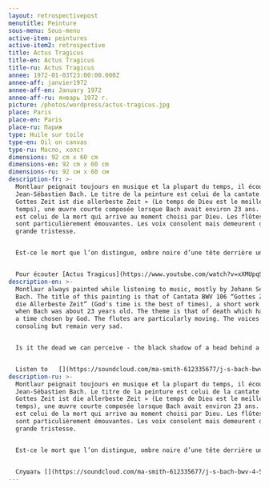 ```yaml
---
layout: retrospectivepost
menutitle: Peinture
sous-menu: Sous-menu
active-item: peintures
active-item2: retrospective
title: Actus Tragicus
title-en: Actus Tragicus
title-ru: Actus Tragicus
annee: 1972-01-03T23:00:00.000Z
annee-aff: janvier1972
annee-aff-en: January 1972
annee-aff-ru: январь 1972 г.
picture: /photos/wordpress/actus-tragicus.jpg
place: Paris
place-en: Paris
place-ru: Париж
type: Huile sur toile
type-en: Oil on canvas
type-ru: Масло, холст
dimensions: 92 cm x 60 cm
dimensions-en: 92 cm x 60 cm
dimensions-ru: 92 см x 60 см
description-fr: >-
  Montlaur peignait toujours en musique et la plupart du temps, il écoutait
  Jean-Sébastien Bach. Le titre de la peinture est celui de la cantate BWV 106 «
  Gottes Zeit ist die allerbeste Zeit » (Le temps de Dieu est le meilleur des
  temps), une œuvre courte composée lorsque Bach avait environ 23 ans. Le thème
  est celui de la mort qui arrive au moment choisi par Dieu. Les flûtes à bec
  sont particulièrement émouvantes. Les voix consolent mais demeurent d’une
  grande tristesse.


  Est-ce le mort que l’on distingue, ombre noire d’une tête derrière un rideau de larmes grises et blanches qui coulent abondamment ? On aperçoit une lumière au centre du tableau : lueur d’espoir et de confiance qu'est  la mort ouvrant la voie au paradis, donc au bonheur.


  Pour écouter [Actus Tragicus](https://www.youtube.com/watch?v=xXMUpqSyJJo&ab_channel=NetherlandsBachSociety)[](https://soundcloud.com/ma-smith-612335677/j-s-bach-bwv-4-5-es-war-ein?fbclid=IwAR2ukfzTa5RHp4TDWsA5_TH2M3WcMSIggVWwjGi1CycfGaKYBDzNWIHvNlA)
description-en: >-
  Montlaur always painted while listening to music, mostly by Johann Sebastian
  Bach. The title of this painting is that of Cantata BWV 106 “Gottes Zeit ist
  die Allerbeste Zeit” (God's time is the best of times), a short work composed
  when Bach was about 23 years old. The theme is that of death which happens at
  a time chosen by God. The flutes are particularly moving. The voices are
  consoling but remain very sad.


  Is it the dead we can perceive - the black shadow of a head behind a curtain of gray and white tears that flow profusely? There is a light in the center of the painting: a glimmer of hope and confidence that death is opening the way to paradise, and therefore to happiness.  


  Listen to   [](https://soundcloud.com/ma-smith-612335677/j-s-bach-bwv-4-5-es-war-ein?fbclid=IwAR2ukfzTa5RHp4TDWsA5_TH2M3WcMSIggVWwjGi1CycfGaKYBDzNWIHvNlA)[Actus Tragicus](https://www.youtube.com/watch?v=xXMUpqSyJJo&ab_channel=NetherlandsBachSociety)
description-ru: >-
  Montlaur peignait toujours en musique et la plupart du temps, il écoutait
  Jean-Sébastien Bach. Le titre de la peinture est celui de la cantate BWV 106 «
  Gottes Zeit ist die allerbeste Zeit » (Le temps de Dieu est le meilleur des
  temps), une œuvre courte composée lorsque Bach avait environ 23 ans. Le thème
  est celui de la mort qui arrive au moment choisi par Dieu. Les flûtes à bec
  sont particulièrement émouvantes. Les voix consolent mais demeurent d’une
  grande tristesse.


  Est-ce le mort que l’on distingue, ombre noire d’une tête derrière un rideau de larmes grises et blanches qui coulent abondamment ? On aperçoit une lumière au centre du tableau : lueur d’espoir et de confiance qu'est  la mort ouvrant la voie au paradis, donc au bonheur.


  Слушать [](https://soundcloud.com/ma-smith-612335677/j-s-bach-bwv-4-5-es-war-ein?fbclid=IwAR2ukfzTa5RHp4TDWsA5_TH2M3WcMSIggVWwjGi1CycfGaKYBDzNWIHvNlA)[Actus Tragicus](https://www.youtube.com/watch?v=xXMUpqSyJJo&ab_channel=NetherlandsBachSociety)
---
```

